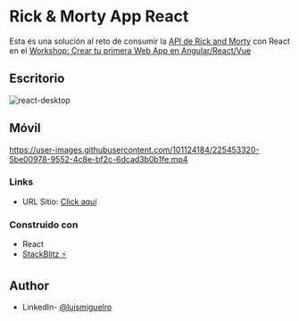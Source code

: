 # Rick & Morty App React

Esta es una solución al reto de consumir la [API de Rick and Morty](https://rickandmortyapi.com) con React en el [Workshop: Crear tu primera Web App en Angular/React/Vue](https://gdg.community.dev/events/details/google-gdg-medellin-presents-workshop-crear-tu-primera-web-app-en-angularreactvue/)




## Escritorio

![react-desktop](https://user-images.githubusercontent.com/101124184/225453077-8c358747-3592-4e84-a968-476959202046.jpg)

## Móvil





https://user-images.githubusercontent.com/101124184/225453320-5be00978-9552-4c8e-bf2c-6dcad3b0b1fe.mp4


### Links

- URL Sitio: [Click aquí](https://react-lnzbsv.stackblitz.io)


### Construido con

- React
- [StackBlitz ⚡️](https://stackblitz.com/)

## Author
- LinkedIn- [@luismiguelro](https://www.linkedin.com/in/luismiguelro/)
